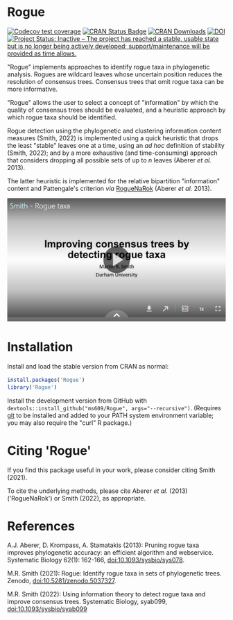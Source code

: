 # Rogue

[![Codecov test coverage](https://codecov.io/gh/ms609/Rogue/branch/main/graph/badge.svg)](https://codecov.io/gh/ms609/Rogue?branch=main)
[![CRAN Status Badge](http://www.r-pkg.org/badges/version/Rogue)](https://cran.r-project.org/package=Rogue)
[![CRAN Downloads](http://cranlogs.r-pkg.org/badges/Rogue)](https://cran.r-project.org/package=Rogue)
[![DOI](https://zenodo.org/badge/376830950.svg)](https://zenodo.org/badge/latestdoi/376830950)
[![Project Status: Inactive – The project has reached a stable, usable state but is no longer being actively developed; support/maintenance will be provided as time allows.](http://www.repostatus.org/badges/latest/inactive.svg)](http://www.repostatus.org/#inactive)

"Rogue" implements approaches to identify rogue taxa in phylogenetic analysis.
Rogues are wildcard leaves whose uncertain position reduces the resolution of
consensus trees. Consensus trees that omit rogue taxa can be more informative.

"Rogue" allows the user to select a concept of "information" by which the
quality of consensus trees should be evaluated, and a heuristic approach
by which rogue taxa should be identified.

Rogue detection using the phylogenetic and clustering information content
measures (Smith, 2022) is implemented using a quick heuristic that drops
the least "stable" leaves one at a time,
using an _ad hoc_ definition of stability (Smith, 2022);
and by a more exhaustive (and time-consuming) approach that considers dropping
all possible sets of up to _n_ leaves (Aberer _et al._ 2013).

The latter heuristic is implemented for the relative bipartition 
"information" content and Pattengale's criterion
_via_ [RogueNaRok](https://rnr.h-its.org/about) (Aberer _et al._ 2013).


[![Detecting rogue taxa with information theory](man/figures/Rogue_talk.png)](https://durham.cloud.panopto.eu/Panopto/Pages/Viewer.aspx?id=86c175f1-6e20-499c-bcf2-adeb0137a4a7)

# Installation

Install and load the stable version from CRAN as normal:
```r
install.packages('Rogue')
library('Rogue')
```

Install the development version from GitHub with 
`devtools::install_github("ms609/Rogue", args="--recursive")`.
(Requires [git](https://git-scm.com/) to be installed and added to
your PATH system environment variable; you may also require the "curl" R package.)


# Citing 'Rogue'

If you find this package useful in your work, please consider citing
Smith (2021).

To cite the underlying methods, please cite Aberer _et al._ (2013) ('RogueNaRok')
or Smith (2022), as appropriate.


# References

A.J. Aberer, D. Krompass, A. Stamatakis (2013): Pruning rogue taxa improves
  phylogenetic accuracy: an efficient algorithm and webservice. Systematic Biology 62(1):
  162-166, [doi:10.1093/sysbio/sys078](https://dx.doi.org/10.1093/sysbio/sys078).

M.R. Smith (2021): Rogue: Identify rogue taxa in sets of phylogenetic trees.
  Zenodo,
  [doi:10.5281/zenodo.5037327](https://dx.doi.org/10.5281/zenodo.5037327).

M.R. Smith (2022): Using information theory to detect rogue taxa and improve
  consensus trees. Systematic Biology, syab099,
  [doi:10.1093/sysbio/syab099](https://dx.doi.org/10.1093/sysbio/syab099)
